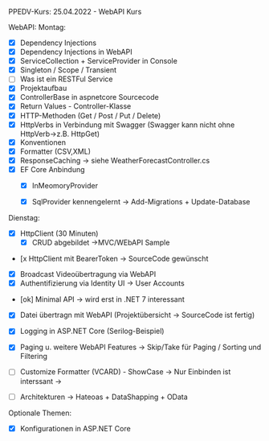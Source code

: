 PPEDV-Kurs: 25.04.2022 - WebAPI Kurs 


WebAPI:
Montag:
- [x] Dependency Injections 
- [x] Dependency Injections in WebAPI
- [x] ServiceCollection + ServiceProvider in Console 
- [x] Singleton / Scope / Transient  
- [ ] Was ist ein RESTFul Service
- [x] Projektaufbau 
- [x] ControllerBase in aspnetcore Sourcecode
- [x] Return Values - Controller-Klasse
- [x] HTTP-Methoden (Get / Post / Put / Delete)
- [x] HttpVerbs in Verbindung mit Swagger (Swagger kann nicht ohne HttpVerb->z.B. HttpGet)
- [x] Konventionen
- [x] Formatter (CSV,XML)
- [x] ResponseCaching -> siehe WeatherForecastController.cs
- [x] EF Core Anbindung 
	- [x] InMeomoryProvider
	- [x] SqlProvider kennengelernt -> Add-Migrations + Update-Database


Dienstag:

- [x] HttpClient (30 Minuten)
	- [x] CRUD abgebildet ->MVC/WEbAPI Sample
- [x HttpClient mit BearerToken -> SourceCode gewünscht

- [x] Broadcast Videoübertragung via WebAPI
- [x] Authentifizierung via Identity UI -> User Accounts

- [ok] Minimal API -> wird erst in .NET 7 interessant

- [x] Datei übertragn mit WebAPI (Projektübersicht -> SourceCode ist fertig)
- [x] Logging in ASP.NET Core (Serilog-Beispiel)
- [x] Paging u. weitere WebAPI Features -> Skip/Take für Paging / Sorting und Filtering

- [ ] Customize Formatter (VCARD) - ShowCase -> Nur Einbinden ist interssant -> 
- [ ] Architekturen -> Hateoas + DataShapping + OData 

Optionale Themen:
- [x] Konfigurationen in ASP.NET Core 
